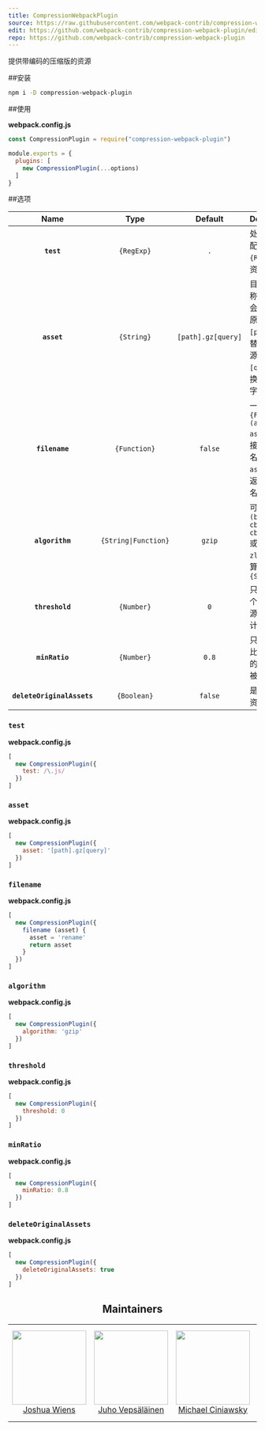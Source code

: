 ```yaml
---
title: CompressionWebpackPlugin
source: https://raw.githubusercontent.com/webpack-contrib/compression-webpack-plugin/master/README.md
edit: https://github.com/webpack-contrib/compression-webpack-plugin/edit/master/README.md
repo: https://github.com/webpack-contrib/compression-webpack-plugin
---
```

 提供带编码的压缩版的资源


##安装

```bash
npm i -D compression-webpack-plugin
```

##使用

**webpack.config.js**

```js
const CompressionPlugin = require("compression-webpack-plugin")

module.exports = {
  plugins: [
    new CompressionPlugin(...options)
  ]
}
```

##选项

|Name|Type|Default|Description|
|:--:|:--:|:-----:|:----------|
|**`test`**|`{RegExp}`|`.`|处理所有匹配此 `{RegExp}` 的资源|
|**`asset`**|`{String}`|`[path].gz[query]`|目标资源名称。 `[file]` 会被替换成原资源。`[path]` 会被替换成原资源路径， `[query]` 替换成原查询字符串|
|**`filename`**|`{Function}`|`false`|一个 `{Function}` `(asset) => asset`函数，接收原资源名（通过`asset`参数） 返回新资源名|
|**`algorithm`**|`{String\|Function}`|`gzip`|可以是 `(buffer, cb) => cb(buffer)`或者是使用`zlib`里面的算法的`{String}`|
|**`threshold`**|`{Number}`|`0`|只处理比这个值大的资源。按字节计算|
|**`minRatio`**|`{Number}`|`0.8`|只有压缩率比这个值小的资源才会被处理|
|**`deleteOriginalAssets`**|`{Boolean}`|`false`|是否删除原资源|


### `test`

**webpack.config.js**
```js
[
  new CompressionPlugin({
    test: /\.js/
  })
]
```

### `asset`

**webpack.config.js**
```js
[
  new CompressionPlugin({
    asset: '[path].gz[query]'
  })
]
```

### `filename`

**webpack.config.js**
```js
[
  new CompressionPlugin({
    filename (asset) {
      asset = 'rename'
      return asset
    }
  })
]
```

### `algorithm`

**webpack.config.js**
```js
[
  new CompressionPlugin({
    algorithm: 'gzip'
  })
]
```

### `threshold`

**webpack.config.js**
```js
[
  new CompressionPlugin({
    threshold: 0
  })
]
```

### `minRatio`

**webpack.config.js**
```js
[
  new CompressionPlugin({
    minRatio: 0.8
  })
]
```

### `deleteOriginalAssets`

**webpack.config.js**
```js
[
  new CompressionPlugin({
    deleteOriginalAssets: true
  })
]
```

<h2 align="center">Maintainers</h2>

<table>
  <tbody>
  <tr>
    <td align="center">
      <a href="https://github.com/d3viant0ne">
        <img width="150" height="150" src="https://github.com/d3viant0ne.png?v=3&s=150">
        </br>
        Joshua Wiens
      </a>
    </td>
    <td align="center">
      <a href="https://github.com/bebraw">
        <img width="150" height="150" src="https://github.com/bebraw.png?v=3&s=150">
        </br>
        Juho Vepsäläinen
      </a>
    </td>
    <td align="center">
      <a href="https://github.com/michael-ciniawsky">
        <img width="150" height="150" src="https://github.com/michael-ciniawsky.png?v=3&s=150">
        </br>
        Michael Ciniawsky
      </a>
    </td>
    <td align="center">
      <a href="https://github.com/evilebottnawi">
        <img width="150" height="150" src="https://github.com/evilebottnawi.png?v=3&s=150">
        </br>
        Alexander Krasnoyarov
      </a>
    </td>
  </tr>
  <tbody>
</table>


[npm]: https://img.shields.io/npm/v/compression-webpack-plugin.svg
[npm-url]: https://npmjs.com/package/compression-webpack-plugin

[node]: https://img.shields.io/node/v/compression-webpack-plugin.svg
[node-url]: https://nodejs.org

[deps]: https://david-dm.org/webpack-contrib/compression-webpack-plugin.svg
[deps-url]: https://david-dm.org/webpack-contrib/compression-webpack-plugin

[test]: https://secure.travis-ci.org/webpack-contrib/compression-webpack-plugin.svg
[test-url]: http://travis-ci.org/webpack-contrib/compression-webpack-plugin

[cover]: https://codecov.io/gh/webpack-contrib/compression-webpack-plugin/branch/master/graph/badge.svg
[cover-url]: https://codecov.io/gh/webpack-contrib/compression-webpack-plugin

[chat]: https://img.shields.io/badge/gitter-webpack%2Fwebpack-brightgreen.svg
[chat-url]: https://gitter.im/webpack/webpack

